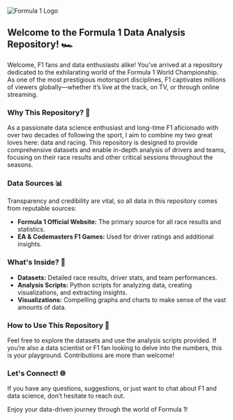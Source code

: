 ![Formula 1 Logo](https://github.com/user-attachments/assets/8d9d48a3-c0dd-41fe-892f-64c4d3052ac2)

## Welcome to the Formula 1 Data Analysis Repository! 🏎️

Welcome, F1 fans and data enthusiasts alike! You’ve arrived at a repository dedicated to the exhilarating world of the Formula 1 World Championship. As one of the most prestigious motorsport disciplines, F1 captivates millions of viewers globally—whether it’s live at the track, on TV, or through online streaming.

### Why This Repository? 🏁
As a passionate data science enthusiast and long-time F1 aficionado with over two decades of following the sport, I aim to combine my two great loves here: data and racing. This repository is designed to provide comprehensive datasets and enable in-depth analysis of drivers and teams, focusing on their race results and other critical sessions throughout the seasons.

### Data Sources 📊
Transparency and credibility are vital, so all data in this repository comes from reputable sources:
- **Formula 1 Official Website:** The primary source for all race results and statistics.
- **EA & Codemasters F1 Games:** Used for driver ratings and additional insights.

### What's Inside? 📂
- **Datasets:** Detailed race results, driver stats, and team performances.
- **Analysis Scripts:** Python scripts for analyzing data, creating visualizations, and extracting insights.
- **Visualizations:** Compelling graphs and charts to make sense of the vast amounts of data.

### How to Use This Repository 📘
Feel free to explore the datasets and use the analysis scripts provided. If you’re also a data scientist or F1 fan looking to delve into the numbers, this is your playground. Contributions are more than welcome!

### Let's Connect! 🌐
If you have any questions, suggestions, or just want to chat about F1 and data science, don’t hesitate to reach out.

Enjoy your data-driven journey through the world of Formula 1!
